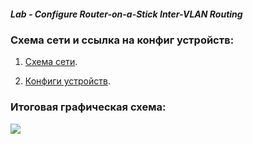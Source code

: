 ##### Lab - Configure Router-on-a-Stick Inter-VLAN Routing 

 ### Схема сети и ссылка на конфиг устройств:
   
1. [Схема сети](lab01-vlan.png).   

2. [Конфиги устройств](configs/).


###  Итоговая графическая схема:

![](ip-addresses.png)